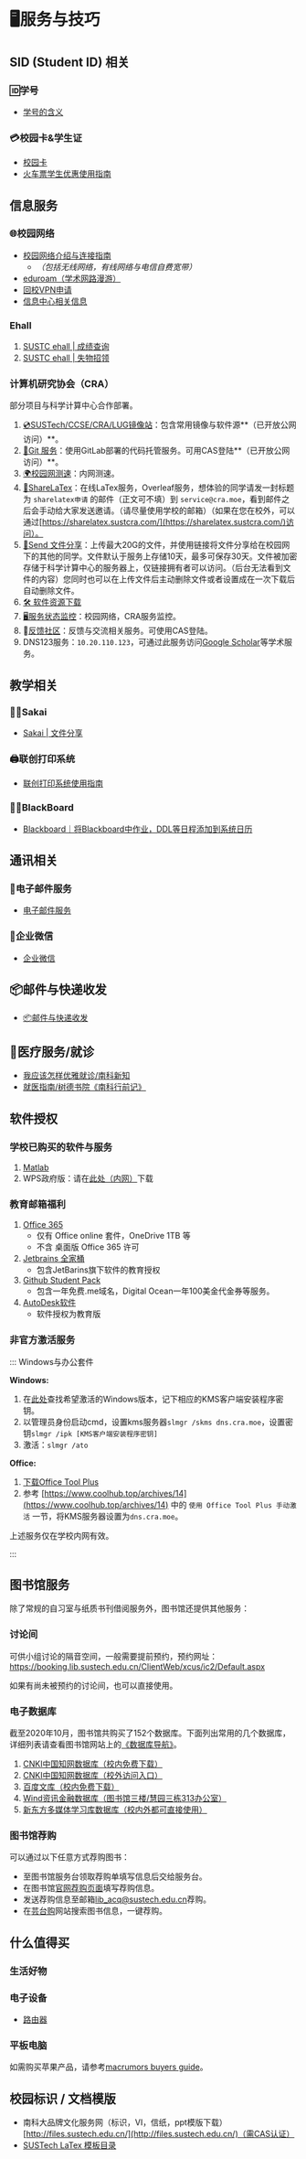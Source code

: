 # 🖥服务与技巧
## SID (Student ID) 相关

### 🆔学号

- [学号的含义](./sid)

### 💳校园卡&学生证

- [校园卡](./campus-card)
- [火车票学生优惠使用指南](./student-train-ticket/)

## 信息服务

### 🌐校园网络

- [校园网络介绍与连接指南](./network)
  - *（包括无线网络，有线网络与电信自费宽带）*
- [eduroam（学术网路漫游）](./network/eduroam)
- [回校VPN申请](./network/apply-for-vpn)
- [信息中心相关信息](./network/#信息中心)

### Ehall

1. [SUSTC ehall | 成绩查询](http://ehall.sustech.edu.cn/publicapp/sys/cjcxapp/index.do)
2. [SUSTC ehall | 失物招领](http://ehall.sustech.edu.cn/publicapp/sys/pubswzlapp/index.do)

### 计算机研究协会（CRA）

部分项目与科学计算中心合作部署。

1. [💿SUSTech/CCSE/CRA/LUG镜像站](https://mirrors.sustech.edu.cn/)：包含常用镜像与软件源**（已开放公网访问）**。
2. [💾Git 服务](https://mirrors.sustech.edu.cn/git/)：使用GitLab部署的代码托管服务。可用CAS登陆**（已开放公网访问）**。
3. [🌍校园网测速](https://speedtest.cra.moe/)：内网测速。
4. [📄ShareLaTex](https://sharelatex.cra.moe/project)：在线LaTex服务，Overleaf服务，想体验的同学请发一封标题为 `sharelatex申请` 的邮件（正文可不填）到 `service@cra.moe`，看到邮件之后会手动给大家发送邀请。（请尽量使用学校的邮箱）（如果在您在校外，可以通过[https://sharelatex.sustcra.com/](https://sharelatex.sustcra.com/)访问）。
5. [📁Send 文件分享](https://send.cra.moe/)：上传最大20G的文件，并使用链接将文件分享给在校园网下的其他的同学。文件默认于服务上存储10天，最多可保存30天。文件被加密存储于科学计算中心的服务器上，仅链接拥有者可以访问。（后台无法看到文件的内容）您同时也可以在上传文件后主动删除文件或者设置成在一次下载后自动删除文件。
6. [🛠 软件资源下载](https://dl.cra.moe/)
7. [🖥️服务状态监控](https://monitor.cra.moe)：校园网络，CRA服务监控。
8. 🌊[反馈社区](https://c.cra.moe)：反馈与交流相关服务。可使用CAS登陆。
9. DNS123服务：`10.20.110.123`，可通过此服务访问[Google Scholar](https://scholar.google.com.hk/)等学术服务。

## 教学相关

### 👨‍🏫Sakai

- [Sakai | 文件分享](./sakai)

### 🖨联创打印系统

- [联创打印系统使用指南](./unifound)

### 👨‍🏫BlackBoard

- [Blackboard｜将Blackboard中作业，DDL等日程添加到系统日历](./blackboard/retrive-ics-url/)

## 通讯相关

### 📧电子邮件服务

- [电子邮件服务](./email)

### 💬企业微信

- [企业微信](./work-wechat)

## 📦邮件与快递收发

- [📦邮件与快递收发](./mail-and-express)

## 🏥医疗服务/就诊

- [我应该怎样优雅就诊/南科新知](./ssc)
- [就医指南/树德书院《南科行前记》](./medical-treatment)

## 软件授权

### 学校已购买的软件与服务

1. [Matlab](./matlab/)
2. WPS政府版：请在[此处（内网）](http://172.18.7.160/)下载

### 教育邮箱福利

1. [Office 365](https://signup.microsoft.com/signup?sku=Education)
   * 仅有 Office online 套件，OneDrive 1TB 等
   * 不含 桌面版 Office 365 许可
2. [Jetbrains 全家桶](https://www.jetbrains.com/zh/student/)
   - 包含JetBarins旗下软件的教育授权
3. [Github Student Pack](https://education.github.com/pack)
   - 包含一年免费.me域名，Digital Ocean一年100美金代金券等服务。
4. [AutoDesk软件](https://www.autodesk.com.cn/education/free-software/featured)
   - 软件授权为教育版

### 非官方激活服务<Badge text="仅限学习与评估用途" type="warning"/>

::: Windows与办公套件

**Windows:**

1. 在[此处](https://docs.microsoft.com/zh-cn/windows-server/get-started/kmsclientkeys#windows-10-all-supported-semi-annual-channel-versions)查找希望激活的Windows版本，记下相应的KMS客户端安装程序密钥。
2. 以管理员身份启动cmd，设置kms服务器`slmgr /skms dns.cra.moe`，设置密钥`slmgr /ipk [KMS客户端安装程序密钥]`
3. 激活：`slmgr /ato`

**Office:**

1. [下载Office Tool Plus](https://otp.landian.vip/zh-cn/)
2. 参考 [https://www.coolhub.top/archives/14](https://www.coolhub.top/archives/14) 中的 `使用 Office Tool Plus 手动激活` 一节，将KMS服务器设置为`dns.cra.moe`。

上述服务仅在学校内网有效。

:::

## 图书馆服务

除了常规的自习室与纸质书刊借阅服务外，图书馆还提供其他服务：
### 讨论间
可供小组讨论的隔音空间，一般需要提前预约，预约网址：https://booking.lib.sustech.edu.cn/ClientWeb/xcus/ic2/Default.aspx

如果有尚未被预约的讨论间，也可以直接使用。

### 电子数据库
截至2020年10月，图书馆共购买了152个数据库。下面列出常用的几个数据库，详细列表请查看图书馆网站上的[《数据库导航》](https://lib.sustech.edu.cn/dataBank/index.html)。

1. [CNKI中国知网数据库（校内免费下载）](https://www.cnki.net)
2. [CNKI中国知网数据库（校外访问入口）](https://fsso.cnki.net/Shibboleth.sso/Login?entityID=https://idp.sustech.edu.cn/idp/shibboleth&target=https://fsso.cnki.net/secure/default.aspx&locale=zh_CN)
3. [百度文库（校内免费下载）](https://wenku.baidu.com)
4. [Wind资讯金融数据库（图书馆三楼/慧园三栋313办公室）](https://lib.sustech.edu.cn/dataBank/view/614.html?locale=zh_CN)
5. [新东方多媒体学习库数据库（校内外都可直接使用）](https://lib.sustech.edu.cn/dataBank/view/627.html?locale=zh_CN)

### 图书馆荐购
可以通过以下任意方式荐购图书：
* 至图书馆服务台领取荐购单填写信息后交给服务台。
* 在图书馆[官网荐购页面](https://lib.sustech.edu.cn/page/id-171.html)填写荐购信息。
* 发送荐购信息至邮箱[lib_acq@sustech.edu.cn](mailto:lib_acq@sustech.edu.cn)荐购。
* 在[芸台购](https://yuntaigo.com/nfkj.html)网站搜索图书信息，一键荐购。

## 什么值得买

### 生活好物

### 电子设备

- [路由器](./network/choose-a-router)

### 平板电脑

如需购买苹果产品，请参考[macrumors buyers guide](https://buyersguide.macrumors.com/)。

## 校园标识 / 文档模版

- 南科大品牌文化服务网（标识，VI，信纸，ppt模版下载）[http://files.sustech.edu.cn/](http://files.sustech.edu.cn/)（需CAS认证）
- [SUSTech LaTex 模板目录](https://github.com/SUSTC/latex-template)

